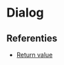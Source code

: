 # Dialog

## Referenties

- [Return value](https://developer.mozilla.org/en-US/docs/Web/API/HTMLDialogElement/returnValue)
